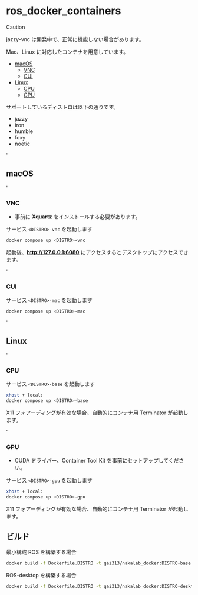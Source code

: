 # ros_docker_containers

> [!CAUTION]
> jazzy-vnc は開発中で、正常に機能しない場合があります。

Mac、Linux に対応したコンテナを用意しています。

- [macOS](#mac)
    - [VNC](#vnc)
    - [CUI](#cui)
- [Linux](#linux)
    - [CPU](#cpu)
    - [GPU](#gpu)

サポートしているディストロは以下の通りです。
- jazzy
- iron
- humble
- foxy
- noetic

<a id='mac'></a>'
## macOS

<a id='vnc'></a>'
### VNC
- 事前に **Xquartz** をインストールする必要があります。

サービス `<DISTRO>-vnc` を起動します
```bash
docker compose up <DISTRO>-vnc
```
起動後、**http://127.0.0.1:6080** にアクセスするとデスクトップにアクセスできます。

<a id='cui'></a>'
### CUI
サービス `<DISTRO>-mac` を起動します
```bash
docker compose up <DISTRO>-mac
```

<a id='linux'></a>'
## Linux

<a id='cpu'></a>'
### CPU
サービス `<DISTRO>-base` を起動します
```bash
xhost + local:
docker compose up <DISTRO>-base
```
X11 フォアーディングが有効な場合、自動的にコンテナ用 Terminator が起動します。

<a id='gpu'></a>'
### GPU

- CUDA ドライバー、Container Tool Kit を事前にセットアップしてください。

サービス `<DISTRO>-gpu` を起動します
```bash
xhost + local:
docker compose up <DISTRO>-gpu
```
X11 フォアーディングが有効な場合、自動的にコンテナ用 Terminator が起動します。

## ビルド
最小構成 ROS を構築する場合
```bash
docker build -f Dockerfile.DISTRO -t gai313/nakalab_docker:DISTRO-base .
```
ROS-desktop を構築する場合
```bash
docker build -f Dockerfile.DISTRO -t gai313/nakalab_docker:DISTRO-desktop --build-arg REPO=desktop .
```
